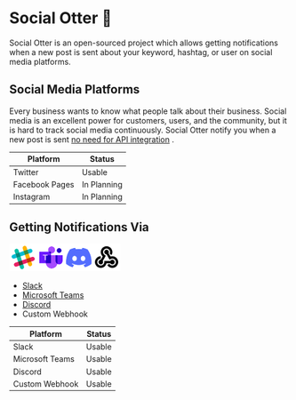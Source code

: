 # Social Otter 🦦

Social Otter is an open-sourced project which allows getting notifications when a new post is sent about your keyword, hashtag, or user on social media platforms.

## Social Media Platforms

Every business wants to know what people talk about their business. Social media is an excellent power for customers, users, and the community, but it is hard to track social media continuously. Social Otter notify you when a new post is sent <ins>no need for API integration</ins> .

|Platform|Status|
|--------|------|
|Twitter|Usable|
|Facebook Pages|In Planning|
|Instagram|In Planning|

## Getting Notifications Via

<img src="/social-otter/static/logo/slack.svg" width="50" alt="Slack" /><img src="/social-otter/static/logo/teams.svg" width="50" alt="Microsoft Teams" /><img src="/social-otter/static/logo/discord.svg" width="50" alt="Discord" /><img src="/social-otter/static/logo/webhook.png" width="50" alt="Webhook" />

* [Slack](https://slack.com/)
* [Microsoft Teams](https://www.microsoft.com/en/microsoft-teams/group-chat-software)
* [Discord](https://discord.com/)
* Custom Webhook

|Platform|Status|
|--------|------|
|Slack|Usable|
|Microsoft Teams|Usable|
|Discord|Usable|
|Custom Webhook|Usable|
